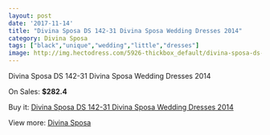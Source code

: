 ```yaml
---
layout: post
date: '2017-11-14'
title: "Divina Sposa DS 142-31 Divina Sposa Wedding Dresses 2014"
category: Divina Sposa
tags: ["black","unique","wedding","little","dresses"]
image: http://img.hectodress.com/5926-thickbox_default/divina-sposa-ds-142-31-divina-sposa-wedding-dresses-2014.jpg
---
```

Divina Sposa DS 142-31 Divina Sposa Wedding Dresses 2014

On Sales: **$282.4**
<a href="https://www.hectodress.com/divina-sposa/2905-divina-sposa-ds-142-31-divina-sposa-wedding-dresses-2014.html"><amp-img layout="responsive" width="600" height="600" src="//img.hectodress.com/5926-thickbox_default/divina-sposa-ds-142-31-divina-sposa-wedding-dresses-2014.jpg" alt="Divina Sposa DS 142-31 Divina Sposa Wedding Dresses 2014 0" /></a>
<a href="https://www.hectodress.com/divina-sposa/2905-divina-sposa-ds-142-31-divina-sposa-wedding-dresses-2014.html"><amp-img layout="responsive" width="600" height="600" src="//img.hectodress.com/5927-thickbox_default/divina-sposa-ds-142-31-divina-sposa-wedding-dresses-2014.jpg" alt="Divina Sposa DS 142-31 Divina Sposa Wedding Dresses 2014 1" /></a>

Buy it: [Divina Sposa DS 142-31 Divina Sposa Wedding Dresses 2014](https://www.hectodress.com/divina-sposa/2905-divina-sposa-ds-142-31-divina-sposa-wedding-dresses-2014.html "Divina Sposa DS 142-31 Divina Sposa Wedding Dresses 2014")

View more: [Divina Sposa](https://www.hectodress.com/50-divina-sposa "Divina Sposa")